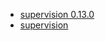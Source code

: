 * [supervision 0.13.0](https://pypi.org/project/supervision/)
* [supervision](https://github.com/roboflow/supervision)
